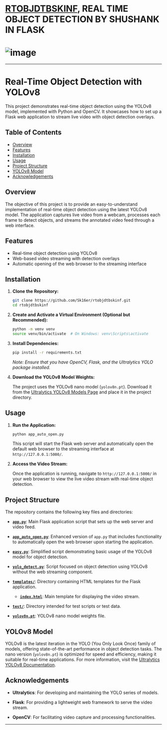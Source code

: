 # [RTOBJDTBSKINF](https://github.com/Sk16er/rtobjdtbskinf), REAL TIME OBJECT DETECTION BY SHUSHANK IN FLASK



# ![image](https://github.com/user-attachments/assets/289d73c6-9096-4f7c-843a-4b1951213cf9)



---

# Real-Time Object Detection with YOLOv8

This project demonstrates real-time object detection using the YOLOv8 model, implemented with Python and OpenCV. It showcases how to set up a Flask web application to stream live video with object detection overlays.

## Table of Contents

- [Overview](#overview)
- [Features](#features)
- [Installation](#installation)
- [Usage](#usage)
- [Project Structure](#project-structure)
- [YOLOv8 Model](#yolov8-model)
- [Acknowledgements](#acknowledgements)

## Overview

The objective of this project is to provide an easy-to-understand implementation of real-time object detection using the latest YOLOv8 model. The application captures live video from a webcam, processes each frame to detect objects, and streams the annotated video feed through a web interface.

## Features

- Real-time object detection using YOLOv8
- Web-based video streaming with detection overlays
- Automatic opening of the web browser to the streaming interface

## Installation

1. **Clone the Repository:**

   ```bash
   git clone https://github.com/Sk16er/rtobjdtbskinf.git
   cd rtobjdtbskinf
   ```



2. **Create and Activate a Virtual Environment (Optional but Recommended):**

   ```bash
   python -m venv venv
   source venv/bin/activate  # On Windows: venv\Scripts\activate
   ```



3. **Install Dependencies:**

   ```bash
   pip install -r requirements.txt
   ```



   *Note: Ensure that you have OpenCV, Flask, and the Ultralytics YOLO package installed.*

4. **Download the YOLOv8 Model Weights:**

   The project uses the YOLOv8 nano model (`yolov8n.pt`). Download it from the [Ultralytics YOLOv8 Models Page](https://docs.ultralytics.com/models/yolov8n/) and place it in the project directory.

## Usage

1. **Run the Application:**

   ```bash
   python app_auto_open.py
   ```



   This script will start the Flask web server and automatically open the default web browser to the streaming interface at `http://127.0.0.1:5000/`.

2. **Access the Video Stream:**

   Once the application is running, navigate to `http://127.0.0.1:5000/` in your web browser to view the live video stream with real-time object detection.

## Project Structure

The repository contains the following key files and directories:

- **[`app.py`](https://github.com/Sk16er/rtobjdtbskinf/blob/main/app.py)**: Main Flask application script that sets up the web server and video feed.

- **[`app_auto_open.py`](https://github.com/Sk16er/rtobjdtbskinf/blob/main/app_auto_open.py)**: Enhanced version of `app.py` that includes functionality to automatically open the web browser upon starting the application.

- **[`easy.py`](https://github.com/Sk16er/rtobjdtbskinf/blob/main/easy.py)**: Simplified script demonstrating basic usage of the YOLOv8 model for object detection.

- **[`yolo_detect.py`](https://github.com/Sk16er/rtobjdtbskinf/blob/main/yolo_detect.py)**: Script focused on object detection using YOLOv8 without the web streaming component.

- **[`templates/`](https://github.com/Sk16er/rtobjdtbskinf/tree/main/templates)**: Directory containing HTML templates for the Flask application.

  - **[`index.html`](https://github.com/Sk16er/rtobjdtbskinf/blob/main/templates/index.html)**: Main template for displaying the video stream.

- **[`test/`](https://github.com/Sk16er/rtobjdtbskinf/tree/main/test)**: Directory intended for test scripts or test data.

- **[`yolov8n.pt`](https://github.com/Sk16er/rtobjdtbskinf/blob/main/yolov8n.pt)**: YOLOv8 nano model weights file.

## YOLOv8 Model

YOLOv8 is the latest iteration in the YOLO (You Only Look Once) family of models, offering state-of-the-art performance in object detection tasks. The nano version (`yolov8n.pt`) is optimized for speed and efficiency, making it suitable for real-time applications. For more information, visit the [Ultralytics YOLOv8 Documentation](https://docs.ultralytics.com/models/yolov8n/).

## Acknowledgements

- **Ultralytics**: For developing and maintaining the YOLO series of models.

- **Flask**: For providing a lightweight web framework to serve the video stream.

- **OpenCV**: For facilitating video capture and processing functionalities.

---
